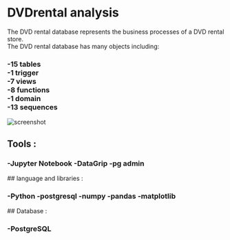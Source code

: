 # DVDrental analysis

The DVD rental database represents the business processes of a DVD rental store.<br/>
The DVD rental database has many objects including:

  <h3>-15 tables<br/>
  -1 trigger<br/>
  -7 views<br/>
  -8 functions<br/>
  -1 domain<br/>
  -13 sequences<br/></h3>

![screenshot](https://user-images.githubusercontent.com/38702532/127332368-91d266e7-b2d0-4955-951a-fc1d878aca13.png)

## Tools :
<h3>
  -Jupyter Notebook
  -DataGrip
  -pg admin
  </h3>
## language and libraries :
<h3>
  -Python
  -postgresql
  -numpy
  -pandas
  -matplotlib
</h3>
## Database :
  <h3>-PostgreSQL</h3>
